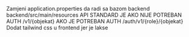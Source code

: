 Zamjeni application.properties da radi sa bazom backend backend/src/main/resources
API STANDARD JE AKO NIJE POTREBAN AUTH /v1/{objekat} AKO JE POTREBAN AUTH /auth/v1/{role}/{objekat} 
Dodat tailwind css u frontend jer je lakse
